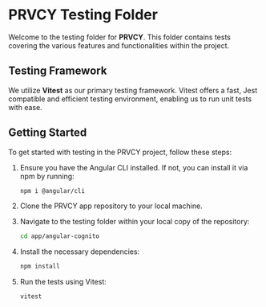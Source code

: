 # PRVCY Testing Folder

Welcome to the testing folder for **PRVCY**. This folder contains tests covering the various features and functionalities within the project.

## Testing Framework

We utilize **Vitest** as our primary testing framework. Vitest offers a fast, Jest compatible and efficient testing environment, enabling us to run unit tests with ease.

## Getting Started

To get started with testing in the PRVCY project, follow these steps:

1. Ensure you have the Angular CLI installed. If not, you can install it via npm by running:

    ```bash
    npm i @angular/cli
    ```

2. Clone the PRVCY app repository to your local machine.

3. Navigate to the testing folder within your local copy of the repository:

   ```bash
   cd app/angular-cognito
   ```

4. Install the necessary dependencies:

   ```bash
   npm install
   ```

5. Run the tests using Vitest:

   ```bash
   vitest
   ```
